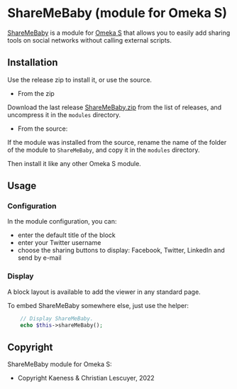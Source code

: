 ShareMeBaby (module for Omeka S)
=================================

[ShareMeBaby] is a module for [Omeka S] that allows you to easily add sharing tools on social networks without calling external scripts.

Installation
------------

Use the release zip to install it, or use the source.

* From the zip

Download the last release [ShareMeBaby.zip] from the list of releases, and uncompress it in the `modules` directory.

* From the source:

If the module was installed from the source, rename the name of the folder of the module to `ShareMeBaby`, and copy it in the `modules` directory.

Then install it like any other Omeka S module.


Usage
-----

### Configuration

In the module configuration, you can:
* enter the default title of the block
* enter your Twitter username
* choose the sharing buttons to display: Facebook, Twitter, LinkedIn and send by e-mail

### Display

A block layout is available to add the viewer in any standard page.

To embed ShareMeBaby somewhere else, just use the helper:

```php
    // Display ShareMeBaby.
    echo $this->shareMeBaby();
```


Copyright
---------

ShareMeBaby module for Omeka S:

* Copyright Kaeness & Christian Lescuyer, 2022


[ShareMeBaby]: https://github.com/Kaeness/Omeka-S-module-ShareMeBaby
[Omeka S]: https://omeka.org/s
[ShareMeBaby.zip]: https://github.com/Kaeness/Omeka-S-module-ShareMeBaby/releases
